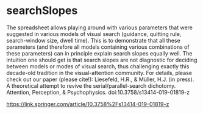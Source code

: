 # searchSlopes
The spreadsheet allows playing around with various parameters that were suggested in various models of visual search (guidance, quitting rule, search-window size, dwell time). This is to demonstrate that all these parameters (and therefore all models containing various combinations of these parameters) can in principle explain search slopes equally well. The intuition one should get is that search slopes are not diagnostic for deciding between models or modes of visual search, thus challenging exactly this decade-old tradition in the visual-attention community. For details, please check out our paper (please cite!): Liesefeld, H.R., & Müller, H.J. (in press). A theoretical attempt to revive the serial/parallel-search dichotomy. Attention, Perception, & Psychophysics. doi:10.3758/s13414-019-01819-z

https://link.springer.com/article/10.3758%2Fs13414-019-01819-z
